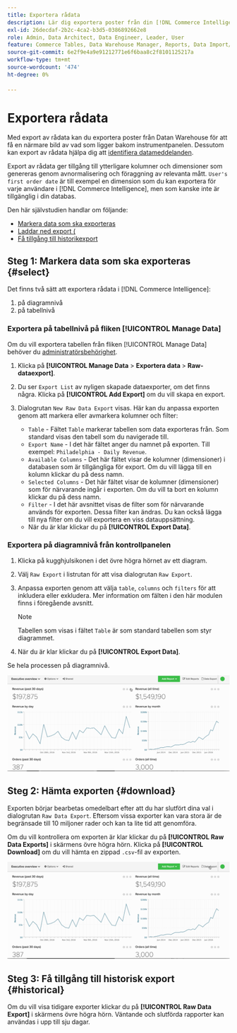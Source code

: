 ```yaml
---
title: Exportera rådata
description: Lär dig exportera poster från din [!DNL Commerce Intelligence] Data Warehouse för att få en närmare titt på vad som ligger bakom instrumentpanelen.
exl-id: 26decdaf-2b2c-4ca2-b3d5-0386892662e8
role: Admin, Data Architect, Data Engineer, Leader, User
feature: Commerce Tables, Data Warehouse Manager, Reports, Data Import/Export
source-git-commit: 6e2f9e4a9e91212771e6f6baa8c2f8101125217a
workflow-type: tm+mt
source-wordcount: '474'
ht-degree: 0%

---
```


# Exportera rådata

Med export av rådata kan du exportera poster från Datan Warehouse för att få en närmare bild av vad som ligger bakom instrumentpanelen. Dessutom kan export av rådata hjälpa dig att [identifiera datameddelanden](https://experienceleague.adobe.com/docs/commerce-knowledge-base/kb/troubleshooting/miscellaneous/using-data-exports-to-pinpoint-discrepancies.html).

Export av rådata ger tillgång till ytterligare kolumner och dimensioner som genereras genom avnormalisering och föraggning av relevanta mått. `User's first order date` är till exempel en dimension som du kan exportera för varje användare i [!DNL Commerce Intelligence], men som kanske inte är tillgänglig i din databas.

Den här självstudien handlar om följande:

* [Markera data som ska exporteras](#select)
* [Laddar ned export (](#download)
* [Få tillgång till historikexport](#historical)

## Steg 1: Markera data som ska exporteras {#select}

Det finns två sätt att exportera rådata i [!DNL Commerce Intelligence]:

1. på diagramnivå
1. på tabellnivå

### Exportera på tabellnivå på fliken [!UICONTROL Manage Data]

Om du vill exportera tabellen från fliken [!UICONTROL Manage Data] behöver du [administratörsbehörighet](../administrator/user-management/user-management.md).

1. Klicka på **[!UICONTROL Manage Data** > **&#x200B; Exportera data &#x200B;**> **Raw-dataexport]**.
1. Du ser `Export List` av nyligen skapade dataexporter, om det finns några. Klicka på **[!UICONTROL Add Export]** om du vill skapa en export.
1. Dialogrutan `New Raw Data Export` visas. Här kan du anpassa exporten genom att markera eller avmarkera kolumner och filter:

   * `Table` - Fältet `Table` markerar tabellen som data exporteras från. Som standard visas den tabell som du navigerade till.
   * `Export Name` - I det här fältet anger du namnet på exporten. Till exempel: `Philadelphia - Daily Revenue`.
   * `Available Columns` - Det här fältet visar de kolumner (dimensioner) i databasen som är tillgängliga för export. Om du vill lägga till en kolumn klickar du på dess namn.
   * `Selected Columns` - Det här fältet visar de kolumner (dimensioner) som för närvarande ingår i exporten. Om du vill ta bort en kolumn klickar du på dess namn.
   * `Filter` - I det här avsnittet visas de filter som för närvarande används för exporten. Dessa filter kan ändras. Du kan också lägga till nya filter om du vill exportera en viss datauppsättning.
   * När du är klar klickar du på **[!UICONTROL Export Data]**.

### Exportera på diagramnivå från kontrollpanelen

1. Klicka på kugghjulsikonen i det övre högra hörnet av ett diagram.

1. Välj `Raw Export` i listrutan för att visa dialogrutan `Raw Export`.

1. Anpassa exporten genom att välja `table`, `columns` och `filters` för att inkludera eller exkludera. Mer information om fälten i den här modulen finns i föregående avsnitt.

   >[!NOTE]
   >
   >Tabellen som visas i fältet `Table` är som standard tabellen som styr diagrammet.

1. När du är klar klickar du på **[!UICONTROL Export Data]**.

Se hela processen på diagramnivå.

![](../assets/Chart-level_export.gif)

## Steg 2: Hämta exporten {#download}

Exporten börjar bearbetas omedelbart efter att du har slutfört dina val i dialogrutan `Raw Data Export`. Eftersom vissa exporter kan vara stora är de begränsade till 10 miljoner rader och kan ta lite tid att genomföra.

Om du vill kontrollera om exporten är klar klickar du på **[!UICONTROL Raw Data Exports]** i skärmens övre högra hörn. Klicka på **[!UICONTROL Download]** om du vill hämta en zippad `.csv`-fil av exporten.

![](../assets/Downloading_export.gif)

## Steg 3: Få tillgång till historisk export {#historical}

Om du vill visa tidigare exporter klickar du på **[!UICONTROL Raw Data Export]** i skärmens övre högra hörn. Väntande och slutförda rapporter kan användas i upp till sju dagar.
